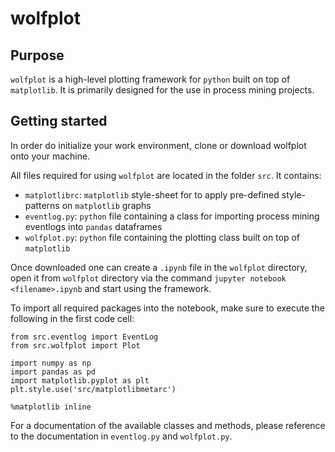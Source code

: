 # wolfplot
## Purpose
`wolfplot` is a high-level plotting framework for `python` built on top of `matplotlib`. It is primarily designed for the use in process mining projects.

## Getting started
In order do initialize your work environment, clone or download wolfplot onto your machine.

All files required for using `wolfplot` are located in the folder `src`. It contains:
* `matplotlibrc`: `matplotlib` style-sheet for to apply pre-defined style-patterns on `matplotlib` graphs
* `eventlog.py`: `python` file containing a class for importing process mining eventlogs into `pandas` dataframes
* `wolfplot.py`: `python` file containing the plotting class built on top of `matplotlib`

Once downloaded one can create a `.ipynb` file in the `wolfplot` directory, open it from `wolfplot` directory  via the command `jupyter notebook <filename>.ipynb` and start using the framework.

To import all required packages into the notebook, make sure to execute the following in the first code cell:

```
from src.eventlog import EventLog
from src.wolfplot import Plot

import numpy as np
import pandas as pd
import matplotlib.pyplot as plt
plt.style.use('src/matplotlibmetarc')

%matplotlib inline
```

For a documentation of the available classes and methods, please reference to the documentation in `eventlog.py` and `wolfplot.py`. 
